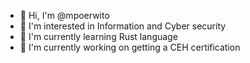 - 👋 Hi, I'm @mpoerwito
- 👀 I'm interested in Information and Cyber security 
- 🌱 I'm currently learning Rust language
- 🔭 I'm currently working on getting a CEH certification
<!---
mpoerwito/mpoerwito is a ✨ special ✨ repository because its `README.md` (this file) appears on your GitHub profile.
You can click the Preview link to take a look at your changes.
--->
